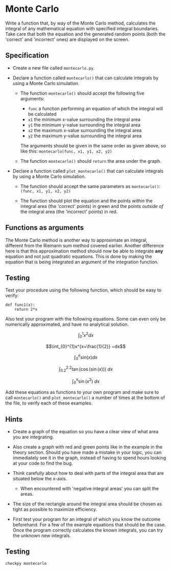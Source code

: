 # Monte Carlo

Write a function that, by way of the Monte Carlo method, calculates the integral of any mathematical equation with specified integral boundaries. Take care that both the equation and the generated random points (both the 'correct' and 'incorrect' ones) are displayed on the screen.

## Specification

* Create a new file called `montecarlo.py`.

* Declare a function called `montecarlo()` that can calculate integrals by using a Monte Carlo simulation.

	* The function `montecarlo()` should accept the following five arguments:

		- `func` a function performing an equation of which the integral will be calculated
		- `x1` the minimum x-value surrounding the integral area
		- `y1` the minimum y-value surrounding the integral area
		- `x2` the maximum x-value surrounding the integral area
		- `y2` the maximum y-value surrounding the integral area

		The arguments should be given in the same order as given above, so like this: `montecarlo(func, x1, y1, x2, y2)`

	* The function `montecarlo()` should `return` the area under the graph.

* Declare a function called `plot_montecarlo()` that can calculate integrals by using a Monte Carlo simulation.

	* The function should accept the same parameters as `montecarlo()`: `(func, x1, y1, x2, y2)`

	* The function should plot the equation and the points *within* the integral area (the 'correct' points) in green and the points *outside of* the integral area (the 'incorrect' points) in red.

## Functions as arguments

The Monte Carlo method is another way to approximate an integral, different
from the Riemann sum method covered earlier. Another difference here is that
this approximation method should now be able to integrate **any** equation and
not just quadratic equations. This is done by making the equation that is being
integrated an argument of the integration function.

## Testing

Test your procedure using the following function, which should be easy to verify:

	def func1(x):
		return 2*x

Also test your program with the following equations. Some can even only be numerically approximated, and have no analytical solution.

$$\int_{0}^{1}x^2 dx$$

$$\int_{0}^{1}x^{x+\frac{1}{2}} ~dx$$

$$\int_{0}^{\pi}sin(x) dx$$

$$\int_{0.2}^{2.2} \tan(\cos(\sin(x))) ~dx$$

$$\int_{0}^{\pi} \sin(x^2) ~dx$$

Add these equations as functions to your own program and make sure to call `montecarlo()` and `plot_montecarlo()` a number of times at the bottom of the file, to verify each of these examples.

## Hints

* Create a graph of the equation so you have a clear view of what area you are integrating.

* Also create a graph with red and green points like in the example in the theory section. Should you have made a mistake in your logic, you can immediately see it in the graph, instead of having to spend hours looking at your code to find the bug.

* Think carefully about how to deal with parts of the integral area that are situated below the x-axis.

	* When encountered with 'negative integral areas' you can split the areas.

* The size of the rectangle around the integral area should be chosen as tight as possible to maximize efficiency.

* First test your program for an integral of which you know the outcome beforehand. For a few of the example equations that should be the case. Once the program correctly calculates the known integrals, you can try the unknown new integrals.


## Testing

	checkpy montecarlo

